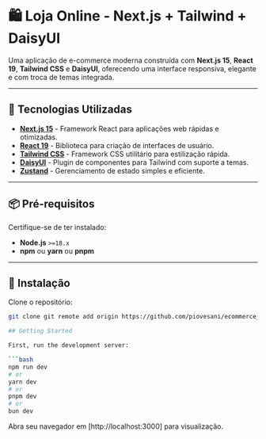 # 🛍️ Loja Online - Next.js + Tailwind + DaisyUI

Uma aplicação de e-commerce moderna construída com **Next.js 15**, **React 19**, **Tailwind CSS** e **DaisyUI**, oferecendo uma interface responsiva, elegante e com troca de temas integrada.

---

## 🚀 Tecnologias Utilizadas

- **[Next.js 15](https://nextjs.org/)** - Framework React para aplicações web rápidas e otimizadas.
- **[React 19](https://react.dev/)** - Biblioteca para criação de interfaces de usuário.
- **[Tailwind CSS](https://tailwindcss.com/)** - Framework CSS utilitário para estilização rápida.
- **[DaisyUI](https://daisyui.com/)** - Plugin de componentes para Tailwind com suporte a temas.
- **[Zustand](https://zustand-demo.pmnd.rs/)** - Gerenciamento de estado simples e eficiente.

---

## 📦 Pré-requisitos

Certifique-se de ter instalado:

- **Node.js** `>=18.x`
- **npm** ou **yarn** ou **pnpm**

---

## 🔧 Instalação

Clone o repositório:
```bash
git clone git remote add origin https://github.com/piovesani/ecommerce_frontend.git

## Getting Started

First, run the development server:

```bash
npm run dev
# or
yarn dev
# or
pnpm dev
# or
bun dev
```

Abra seu navegador em [http://localhost:3000] para visualização.


